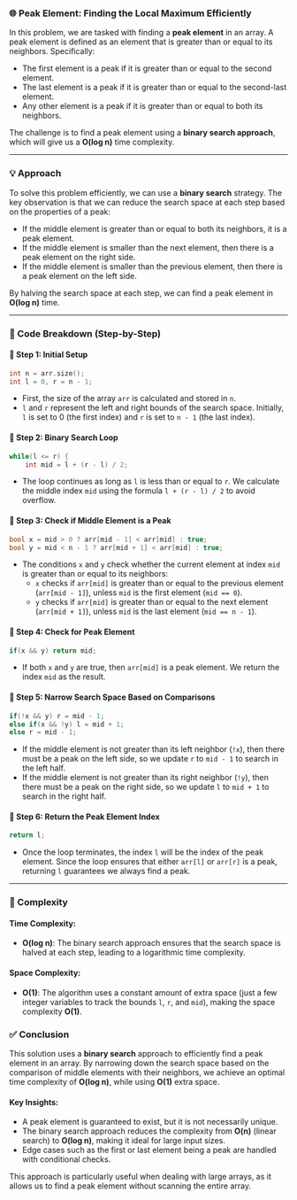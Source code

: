 ### 🌐 Peak Element: Finding the Local Maximum Efficiently

In this problem, we are tasked with finding a **peak element** in an array. A peak element is defined as an element that is greater than or equal to its neighbors. Specifically:
- The first element is a peak if it is greater than or equal to the second element.
- The last element is a peak if it is greater than or equal to the second-last element.
- Any other element is a peak if it is greater than or equal to both its neighbors.

The challenge is to find a peak element using a **binary search approach**, which will give us a **O(log n)** time complexity.

---

### 💡 Approach

To solve this problem efficiently, we can use a **binary search** strategy. The key observation is that we can reduce the search space at each step based on the properties of a peak:
- If the middle element is greater than or equal to both its neighbors, it is a peak element.
- If the middle element is smaller than the next element, then there is a peak element on the right side.
- If the middle element is smaller than the previous element, then there is a peak element on the left side.

By halving the search space at each step, we can find a peak element in **O(log n)** time.

---

### 📝 Code Breakdown (Step-by-Step)

#### 🔹 Step 1: Initial Setup

```cpp
int n = arr.size();
int l = 0, r = n - 1;
```
- First, the size of the array `arr` is calculated and stored in `n`.
- `l` and `r` represent the left and right bounds of the search space. Initially, `l` is set to 0 (the first index) and `r` is set to `n - 1` (the last index).

#### 🔹 Step 2: Binary Search Loop

```cpp
while(l <= r) {
    int mid = l + (r - l) / 2;
```
- The loop continues as long as `l` is less than or equal to `r`. We calculate the middle index `mid` using the formula `l + (r - l) / 2` to avoid overflow.

#### 🔹 Step 3: Check if Middle Element is a Peak

```cpp
bool x = mid > 0 ? arr[mid - 1] < arr[mid] : true;
bool y = mid < n - 1 ? arr[mid + 1] < arr[mid] : true;
```
- The conditions `x` and `y` check whether the current element at index `mid` is greater than or equal to its neighbors:
  - `x` checks if `arr[mid]` is greater than or equal to the previous element (`arr[mid - 1]`), unless `mid` is the first element (`mid == 0`).
  - `y` checks if `arr[mid]` is greater than or equal to the next element (`arr[mid + 1]`), unless `mid` is the last element (`mid == n - 1`).

#### 🔹 Step 4: Check for Peak Element

```cpp
if(x && y) return mid;
```
- If both `x` and `y` are true, then `arr[mid]` is a peak element. We return the index `mid` as the result.

#### 🔹 Step 5: Narrow Search Space Based on Comparisons

```cpp
if(!x && y) r = mid - 1;
else if(x && !y) l = mid + 1;
else r = mid - 1;
```
- If the middle element is not greater than its left neighbor (`!x`), then there must be a peak on the left side, so we update `r` to `mid - 1` to search in the left half.
- If the middle element is not greater than its right neighbor (`!y`), then there must be a peak on the right side, so we update `l` to `mid + 1` to search in the right half.

#### 🔹 Step 6: Return the Peak Element Index

```cpp
return l;
```
- Once the loop terminates, the index `l` will be the index of the peak element. Since the loop ensures that either `arr[l]` or `arr[r]` is a peak, returning `l` guarantees we always find a peak.

---

### 🔎 Complexity

#### Time Complexity:
- **O(log n)**: The binary search approach ensures that the search space is halved at each step, leading to a logarithmic time complexity.

#### Space Complexity:
- **O(1)**: The algorithm uses a constant amount of extra space (just a few integer variables to track the bounds `l`, `r`, and `mid`), making the space complexity **O(1)**.

### ✅ Conclusion

This solution uses a **binary search** approach to efficiently find a peak element in an array. By narrowing down the search space based on the comparison of middle elements with their neighbors, we achieve an optimal time complexity of **O(log n)**, while using **O(1)** extra space.

#### Key Insights:
- A peak element is guaranteed to exist, but it is not necessarily unique.
- The binary search approach reduces the complexity from **O(n)** (linear search) to **O(log n)**, making it ideal for large input sizes.
- Edge cases such as the first or last element being a peak are handled with conditional checks.

This approach is particularly useful when dealing with large arrays, as it allows us to find a peak element without scanning the entire array.
